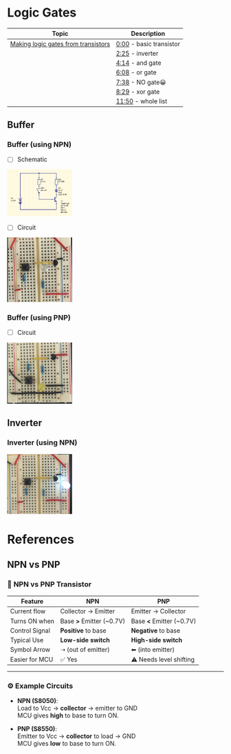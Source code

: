 # Logic Gates

| Topic | Description |
|-|-|
| [Making logic gates from transistors](https://www.youtube.com/watch?v=sTu3LwpF6XI) | [0:00](https://www.youtube.com/watch?v=sTu3LwpF6XI) - basic transistor |
| | [2:25](https://www.youtube.com/watch?v=sTu3LwpF6XI&t=145s) - inverter |
| | [4:14](https://www.youtube.com/watch?v=sTu3LwpF6XI&t=254s)  - and gate |
| | [6:08](https://www.youtube.com/watch?v=sTu3LwpF6XI&t=368s)  - or gate |
| | [7:38](https://www.youtube.com/watch?v=sTu3LwpF6XI&t=458s)  - NO gate😀 |
| | [8:29](https://www.youtube.com/watch?v=sTu3LwpF6XI&t=509s)  - xor gate |
| | [11:50](https://www.youtube.com/watch?v=sTu3LwpF6XI&t=710s)  - whole list |


## Buffer

### Buffer (using NPN)

- [ ] Schematic

<img src=images/s8050_bjt_switch.png width='30%' height='30%' > </img>

- [ ] Circuit

<img src=images/npn_circuit.png width='30%' height='30%' > </img>

### Buffer (using PNP)

- [ ] Circuit

<img src=images/pnp_circuit.png width='30%' height='30%' > </img>



## Inverter

### Inverter (using NPN)

<img src=images/npn_circuit2.png width='30%' height='30%' > </img>

# References

## NPN vs PNP

### 🔄 **NPN vs PNP Transistor**

| Feature          | **NPN**                        | **PNP**                        |
|------------------|--------------------------------|--------------------------------|
| Current flow     | Collector → Emitter            | Emitter → Collector            |
| Turns ON when    | Base **>** Emitter (~0.7V)     | Base **<** Emitter (~0.7V)     |
| Control Signal   | **Positive** to base           | **Negative** to base           |
| Typical Use      | **Low-side switch**            | **High-side switch**           |
| Symbol Arrow     | ➝ (out of emitter)             | ⬅ (into emitter)               |
| Easier for MCU   | ✅ Yes                          | ⚠️ Needs level shifting         |

---

### ⚙️ Example Circuits

- **NPN (S8050)**:  
  Load to Vcc → **collector** → emitter to GND  
  MCU gives **high** to base to turn ON.

- **PNP (S8550)**:  
  Emitter to Vcc → **collector** to load → GND  
  MCU gives **low** to base to turn ON.


